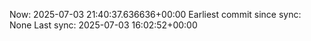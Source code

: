 Now: 2025-07-03 21:40:37.636636+00:00 Earliest commit since sync: None Last sync: 2025-07-03 16:02:52+00:00
